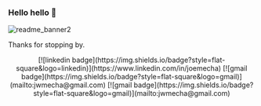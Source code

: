 ### Hello hello 👋

![readme_banner2](https://user-images.githubusercontent.com/72046344/123562329-c61e0880-d773-11eb-833a-e1582094c477.jpg)

Thanks for stopping by.
 
<p align='center'>
[![linkedin badge](https://img.shields.io/badge?style=flat-square&logo=linkedin)](https://www.linkedin.com/in/joemecha)
[![gmail badge](https://img.shields.io/badge?style=flat-square&logo=gmail)](mailto:jwmecha@gmail.com)
[![gmail badge](https://img.shields.io/badge?style=flat-square&logo=gmail)](mailto:jwmecha@gmail.com)
</p>
<!--
**joemecha/joemecha** is a ✨ _special_ ✨ repository because its `README.md` (this file) appears on your GitHub profile.

Here are some ideas to get you started:

- 🔭 I’m currently working on ...
- 🌱 I’m currently learning ...
- 👯 I’m looking to collaborate on ...
- 🤔 I’m looking for help with ...
- 💬 Ask me about ...
- 📫 How to reach me: ...
- 😄 Pronouns: ...
- ⚡ Fun fact: ...
-->

<img  src="https://github-readme-stats.vercel.app/api?username=joemecha&show_icons=true&theme=dark&icon_color=c9d1d9&bg_color=161c22&title_color=56d364">
